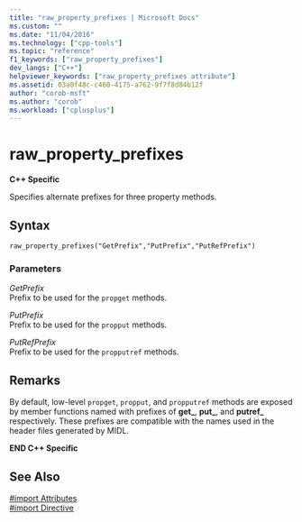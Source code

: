 ```yaml
---
title: "raw_property_prefixes | Microsoft Docs"
ms.custom: ""
ms.date: "11/04/2016"
ms.technology: ["cpp-tools"]
ms.topic: "reference"
f1_keywords: ["raw_property_prefixes"]
dev_langs: ["C++"]
helpviewer_keywords: ["raw_property_prefixes attribute"]
ms.assetid: 03a0f48c-c460-4175-a762-9f7f8d84b12f
author: "corob-msft"
ms.author: "corob"
ms.workload: ["cplusplus"]
---
```

# raw_property_prefixes
**C++ Specific**  
  
Specifies alternate prefixes for three property methods.  
  
## Syntax  
  
```  
raw_property_prefixes("GetPrefix","PutPrefix","PutRefPrefix")  
```  
  
### Parameters  
*GetPrefix*  
Prefix to be used for the `propget` methods.  
  
*PutPrefix*  
Prefix to be used for the `propput` methods.  
  
*PutRefPrefix*  
Prefix to be used for the `propputref` methods.  
  
## Remarks  
 
By default, low-level `propget`, `propput`, and `propputref` methods are exposed by member functions named with prefixes of **get_**, **put_**, and **putref_** respectively. These prefixes are compatible with the names used in the header files generated by MIDL.  
  
**END C++ Specific**  
  
## See Also  
 
[#import Attributes](../preprocessor/hash-import-attributes-cpp.md)<br/>
[#import Directive](../preprocessor/hash-import-directive-cpp.md)